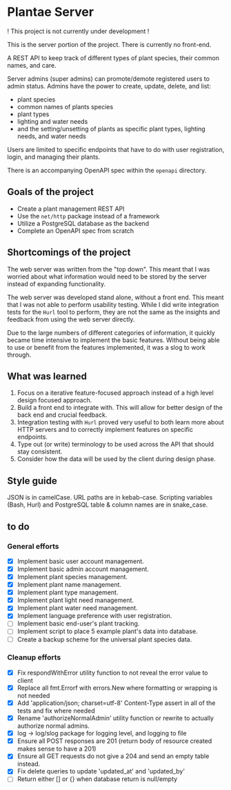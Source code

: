 # Plantae Server

! This project is not currently under development !

This is the server portion of the project. There is currently no front-end.

A REST API to keep track of different types of plant species, their common names, and care.

Server admins (super admins) can promote/demote registered users to admin status.
Admins have the power to create, update, delete, and list:

- plant species
- common names of plants species
- plant types
- lighting and water needs
- and the setting/unsetting of plants as specific plant types, lighting needs, and water needs

Users are limited to specific endpoints that have to do with user registration, login, and managing their plants.

There is an accompanying OpenAPI spec within the `openapi` directory.

## Goals of the project

- Create a plant management REST API
- Use the `net/http` package instead of a framework
- Utilize a PostgreSQL database as the backend
- Complete an OpenAPI spec from scratch

## Shortcomings of the project

The web server was written from the "top down". This meant that I was worried about what information would need to be stored by the server instead of expanding functionality.

The web server was developed stand alone, without a front end. This meant that I was not able to perform usability testing. While I did write integration tests for the `Hurl` tool to perform, they are not the same as the insights and feedback from using the web server directly.

Due to the large numbers of different categories of information, it quickly became time intensive to implement the basic features. Without being able to use or benefit from the features implemented, it was a slog to work through.

## What was learned

1. Focus on a iterative feature-focused approach instead of a high level design focused approach.
2. Build a front end to integrate with. This will allow for better design of the back end and crucial feedback.
3. Integration testing with `Hurl` proved very useful to both learn more about HTTP servers and to correctly implement features on specific endpoints.
4. Type out (or write) terminology to be used across the API that should stay consistent.
5. Consider how the data will be used by the client during design phase.

## Style guide

JSON is in camelCase.
URL paths are in kebab-case.
Scripting variables (Bash, Hurl) and PostgreSQL table & column names are in snake_case.

## to do

### General efforts

- [x] Implement basic user account management.
- [x] Implement basic admin account management.
- [x] Implement plant species management.
- [x] Implement plant name management.
- [x] Implement plant type management.
- [x] Implement plant light need management.
- [x] Implement plant water need management.
- [x] Implement language preference with user registration.
- [ ] Implement basic end-user's plant tracking.
- [ ] Implement script to place 5 example plant's data into database.
- [ ] Create a backup scheme for the universal plant species data.

### Cleanup efforts

- [x] Fix respondWithError utility function to not reveal the error value to client
- [x] Replace all fmt.Errorf with errors.New where formatting or wrapping is not needed
- [x] Add 'application/json; charset=utf-8' Content-Type assert in all of the tests and fix where needed
- [x] Rename 'authorizeNormalAdmin' utility function or rewrite to actually authorize normal admins.
- [x] log -> log/slog package for logging level, and logging to file
- [x] Ensure all POST responses are 201 (return body of resource created makes sense to have a 201)
- [x] Ensure all GET requests do not give a 204 and send an empty table instead.
- [x] Fix delete queries to update 'updated_at' and 'updated_by'
- [ ] Return either [] or {} when database return is null/empty
